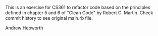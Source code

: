 This is an exercise for CS361 to refactor code based on the principles defined in chapter 5 and 6 of "Clean Code" by Robert C. Martin. Check commit history to see original main.rb file.

Andrew Hepworth